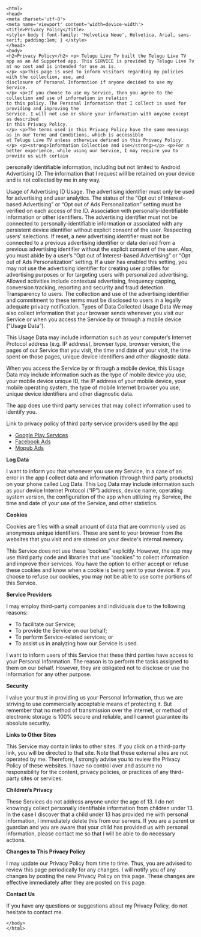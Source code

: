 <!DOCTYPE html>
 	<html>
 	<head>
 	<meta charset='utf-8'>
 	<meta name='viewport' content='width=device-width'>
 	<title>Privacy Policy</title>
 	<style> body { font-family: 'Helvetica Neue', Helvetica, Arial, sans-serif; padding:1em; } </style>
 	</head>
 	<body>
 	<h2>Privacy Policy</h2> <p> Telugu Live Tv built the Telugu Live TV app as an Ad Supported app. This SERVICE is provided by Telugu Live Tv at no cost and is intended for use as is.
 	</p> <p>This page is used to inform visitors regarding my policies with the collection, use, and
 	disclosure of Personal Information if anyone decided to use my Service.
 	</p> <p>If you choose to use my Service, then you agree to the collection and use of information in relation
 	to this policy. The Personal Information that I collect is used for providing and improving the
 	Service. I will not use or share your information with anyone except as described
 	in this Privacy Policy.
 	</p> <p>The terms used in this Privacy Policy have the same meanings as in our Terms and Conditions, which is accessible
 	at Telugu Live TV unless otherwise defined in this Privacy Policy.
 	</p> <p><strong>Information Collection and Use</strong></p> <p>For a better experience, while using our Service, I may require you to provide us with certain
 	
personally identifiable information, including but not limited to Android Advertising ID. The information that I request will be retained on your device and is not collected by me in any way.
<p>Usage of Advertising ID
Usage. The advertising identifier must only be used for advertising and user analytics. The status of the “Opt out of Interest-based Advertising” or “Opt out of Ads Personalization” setting must be verified on each access of the ID.
Association with personally-identifiable information or other identifiers. The advertising identifier must not be connected to personally-identifiable information or associated with any persistent device identifier without explicit consent of the user.
Respecting users’ selections. If reset, a new advertising identifier must not be connected to a previous advertising identifier or data derived from a previous advertising identifier without the explicit consent of the user. Also, you must abide by a user’s “Opt out of Interest-based Advertising” or “Opt out of Ads Personalization” setting. If a user has enabled this setting, you may not use the advertising identifier for creating user profiles for advertising purposes or for targeting users with personalized advertising. Allowed activities include contextual advertising, frequency capping, conversion tracking, reporting and security and fraud detection.
Transparency to users. The collection and use of the advertising identifier and commitment to these terms must be disclosed to users in a legally adequate privacy notification.
Types of Data Collected
Usage Data
We may also collect information that your browser sends whenever you visit our Service or when you access the Service by or through a mobile device (“Usage Data”).

This Usage Data may include information such as your computer’s Internet Protocol address (e.g. IP address), browser type, browser version, the pages of our Service that you visit, the time and date of your visit, the time spent on those pages, unique device identifiers and other diagnostic data.

When you access the Service by or through a mobile device, this Usage Data may include information such as the type of mobile device you use, your mobile device unique ID, the IP address of your mobile device, your mobile operating system, the type of mobile Internet browser you use, unique device identifiers and other diagnostic data.</p>

 	
</p> <p>The app does use third party services that may collect information used to identify you.</p> <div><p>Link to privacy policy of third party service providers used by the app</p> <ul><li><a href="https://www.google.com/policies/privacy/" target="_blank">Google Play Services</a></li>
<li><a href="https://business.facebook.com/" target="_blank">Facebook Ads</a></li>
<li><a href="https://www,mopub.com" target="_blank">Mopub Ads</a></li> <!----> <!----> <!----> <!----> <!----> <!----></ul></div> <p><strong>Log Data</strong></p> <p> I want to inform you that whenever you use my Service, in a case of an
 	error in the app I collect data and information (through third party products) on your phone
 	called Log Data. This Log Data may include information such as your device Internet Protocol (“IP”) address,
 	device name, operating system version, the configuration of the app when utilizing my Service,
 	the time and date of your use of the Service, and other statistics.
 	</p> <p><strong>Cookies</strong></p> <p>Cookies are files with a small amount of data that are commonly used as anonymous unique identifiers. These
 	are sent to your browser from the websites that you visit and are stored on your device's internal memory.
 	</p> <p>This Service does not use these “cookies” explicitly. However, the app may use third party code and libraries
 	that use “cookies” to collect information and improve their services. You have the option to either
 	accept or refuse these cookies and know when a cookie is being sent to your device. If you choose to
 	refuse our cookies, you may not be able to use some portions of this Service.
 	</p> <p><strong>Service Providers</strong></p> <p> I may employ third-party companies and individuals due to the following reasons:</p> <ul><li>To facilitate our Service;</li> <li>To provide the Service on our behalf;</li> <li>To perform Service-related services; or</li> <li>To assist us in analyzing how our Service is used.</li></ul> <p> I want to inform users of this Service that these third parties have access to your
 	Personal Information. The reason is to perform the tasks assigned to them on our behalf. However, they
 	are obligated not to disclose or use the information for any other purpose.
 	</p> <p><strong>Security</strong></p> <p> I value your trust in providing us your Personal Information, thus we are striving
 	to use commercially acceptable means of protecting it. But remember that no method of transmission over
 	the internet, or method of electronic storage is 100% secure and reliable, and I cannot guarantee
 	its absolute security.
 	</p> <p><strong>Links to Other Sites</strong></p> <p>This Service may contain links to other sites. If you click on a third-party link, you will be directed
 	to that site. Note that these external sites are not operated by me. Therefore, I strongly
 	advise you to review the Privacy Policy of these websites. I have no control over
 	and assume no responsibility for the content, privacy policies, or practices of any third-party sites
 	or services.
 	</p> <p><strong>Children’s Privacy</strong></p> <p>These Services do not address anyone under the age of 13. I do not knowingly collect
 	personally identifiable information from children under 13. In the case I discover that a child
 	under 13 has provided me with personal information, I immediately delete this from
 	our servers. If you are a parent or guardian and you are aware that your child has provided us with personal
 	information, please contact me so that I will be able to do necessary actions.
 	</p> <p><strong>Changes to This Privacy Policy</strong></p> <p> I may update our Privacy Policy from time to time. Thus, you are advised to review
 	this page periodically for any changes. I will notify you of any changes by posting
 	the new Privacy Policy on this page. These changes are effective immediately after they are posted on
 	this page.
 	</p> <p><strong>Contact Us</strong></p> <p>If you have any questions or suggestions about my Privacy Policy, do not hesitate to contact
 	me.

	 
 	</body>
 	</html>
 	 

